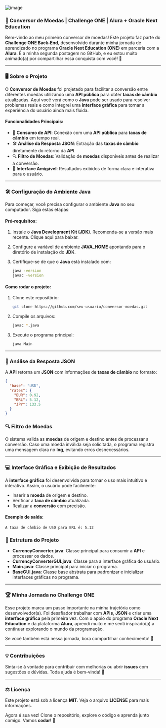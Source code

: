 ![image](https://github.com/user-attachments/assets/efb4bbae-9865-4a48-99d4-15a6b213797e)


### 🚀 **Conversor de Moedas** | **Challenge ONE** | **Alura + Oracle Next Education**

Bem-vindo ao meu primeiro conversor de moedas! Este projeto faz parte do **Challenge ONE Back-End**, desenvolvido durante minha jornada de aprendizado no programa **Oracle Next Education (ONE)** em parceria com a **Alura**. É a minha segunda postagem no GitHub, e eu estou muito animado(a) por compartilhar essa conquista com você! 🌟

---

### 🖥️ **Sobre o Projeto**
O **Conversor de Moedas** foi projetado para facilitar a conversão entre diferentes moedas utilizando uma **API pública** para obter **taxas de câmbio** atualizadas. Aqui você verá como o **Java** pode ser usado para resolver problemas reais e como integrei uma **interface gráfica** para tornar a experiência do usuário ainda mais fluida.

#### **Funcionalidades Principais:**
- 🔗 **Consumo de API**: Conexão com uma **API pública** para **taxas de câmbio** em tempo real.
- 🛠️ **Análise da Resposta JSON**: Extração das **taxas de câmbio** diretamente do retorno da **API**.
- 🔍 **Filtro de Moedas**: Validação de **moedas** disponíveis antes de realizar a conversão.
- 💬 **Interface Amigável**: Resultados exibidos de forma clara e interativa para o usuário.

---

### 🛠️ **Configuração do Ambiente Java**

Para começar, você precisa configurar o ambiente **Java** no seu computador. Siga estas etapas:

#### **Pré-requisitos:**

1. Instale o **Java Development Kit (JDK)**. Recomenda-se a versão mais recente. Clique aqui para baixar.
2. Configure a variável de ambiente **JAVA_HOME** apontando para o diretório de instalação do **JDK**.
3. Certifique-se de que o **Java** está instalado com:

    ```bash
    java -version
    javac -version
    ```

#### **Como rodar o projeto:**

1. Clone este repositório:

    ```bash
    git clone https://github.com/seu-usuario/conversor-moedas.git
    ```

2. Compile os arquivos:

    ```bash
    javac *.java
    ```

3. Execute o programa principal:

    ```bash
    java Main
    ```

---

### 🧩 **Análise da Resposta JSON**

A **API** retorna um **JSON** com informações de **taxas de câmbio** no formato:

```json
{
  "base": "USD",
  "rates": {
    "EUR": 0.92,
    "BRL": 5.12,
    "JPY": 133.5
  }
}

```


### 🔍 **Filtro de Moedas**

O sistema valida as **moedas** de origem e destino antes de processar a conversão. Caso uma moeda inválida seja solicitada, o programa registra uma mensagem clara no **log**, evitando erros desnecessários.

---


### 💻 **Interface Gráfica e Exibição de Resultados**

A **interface gráfica** foi desenvolvida para tornar o uso mais intuitivo e interativo. Assim, o usuário pode facilmente:

- Inserir a **moeda** de origem e destino.
- Verificar a **taxa de câmbio** atualizada.
- Realizar a **conversão** com precisão.

#### Exemplo de saída:

```plaintext
A taxa de câmbio de USD para BRL é: 5.12
```


### 📁 **Estrutura do Projeto**

- **CurrencyConverter.java**: Classe principal para consumir a **API** e processar os dados.
- **CurrencyConverterGUI.java**: Classe para a interface gráfica do usuário.
- **Main.java**: Classe principal para iniciar o programa.
- **BaseGUI.java**: Classe base abstrata para padronizar e inicializar interfaces gráficas no programa.

---

### 🏆 **Minha Jornada no Challenge ONE**

Esse projeto marca um passo importante na minha trajetória como desenvolvedor(a). Foi desafiador trabalhar com **APIs**, **JSON** e criar uma **interface gráfica** pela primeira vez. Com o apoio do programa **Oracle Next Education** e da plataforma **Alura**, aprendi muito e me senti inspirado(a) a continuar explorando o mundo da programação.

Se você também está nessa jornada, bora compartilhar conhecimento! 🚀

---

### 💡 **Contribuições**

Sinta-se à vontade para contribuir com melhorias ou abrir **issues** com sugestões e dúvidas. Toda ajuda é bem-vinda! 💬

---

### ⚖️ **Licença**
Este projeto está sob a licença **MIT**. Veja o arquivo **LICENSE** para mais informações.

Agora é sua vez! Clone o repositório, explore o código e aprenda junto comigo. Vamos **codar**! 🎉
